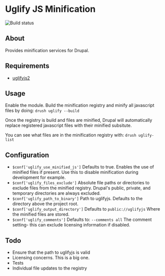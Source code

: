 # Uglify JS Minification
![Build status](https://travis-ci.org/arthur24b6/drupal-uglify.svg?branch=master "Build status")

## About

Provides minification services for Drupal.

## Requirements

* [uglifyjs2](https://github.com/mishoo/UglifyJS2)

## Usage

Enable the module. Build the minification registry and minify all javascript files by doing:
```drush uglify --build```

Once the registry is build and files are minified, Drupal will automatically replace registered javascript files with their minified subsitute.

You can see what files are in the minification registry with:
```drush uglify-list```

## Configuration

* ```$conf['uglify_use_minified_js']``` Defaults to true. Enables the use of minified files if present. Use this to disable minification during development for example.
* ```$conf['uglify_files_exclude']``` Absolute file paths or directories to exclude files from the minified registry. Drupal's public, private, and temporary directories are always excluded.
* ```$conf['uglify_path_to_binary']``` Path to uglifyjs. Defaults to the directory above the project root.
* ```$conf['uglify_output_directory']``` Defaults to ```public://uglifyjs``` Where the minified files are stored.
* ```$conf['uglify_comments']``` Defaults to: ```--comments all``` The comment setting- this can exclude licensing information if disabled.

## Todo

* Ensure that the path to uglifyjs is valid
* Licensing concerns. This is a big one.
* Tests
* Individual file updates to the registry
